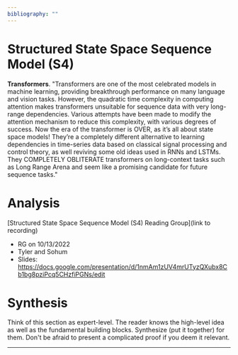 ```yaml
---
bibliography: ""
---
```


# Structured State Space Sequence Model (S4)

**Transformers**. "Transformers are one of the most celebrated models in machine learning, providing breakthrough performance on many language and vision tasks. However, the quadratic time complexity in computing attention makes transformers unsuitable for sequence data with very long-range dependencies. Various attempts have been made to modify the attention mechanism to reduce this complexity, with various degrees of success.
Now the era of the transformer is OVER, as it’s all about state space models! They’re a completely different alternative to learning dependencies in time-series data based on classical signal processing and control theory, as well reviving some old ideas used in RNNs and LSTMs. They COMPLETELY OBLITERATE transformers on long-context tasks such as Long Range Arena and seem like a promising candidate for future sequence tasks."

# Analysis

[Structured State Space Sequence Model (S4) Reading Group](link to recording)

* RG on 10/13/2022
* Tyler and Sohum
* Slides: https://docs.google.com/presentation/d/1nmAm1zUV4mrUTyzQXubx8Cb1bg8pziPcq5CHzfiPGNs/edit


# Synthesis

Think of this section as expert-level. The reader knows the high-level idea as well as the fundamental building blocks. Synthesize (put it together) for them. Don't be afraid to present a complicated proof if you deem it relevant.

---